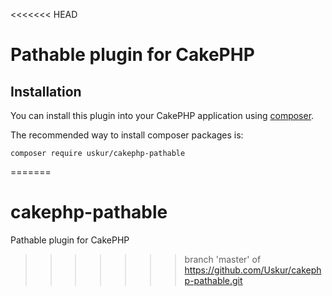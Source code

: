 <<<<<<< HEAD
# Pathable plugin for CakePHP

## Installation

You can install this plugin into your CakePHP application using [composer](http://getcomposer.org).

The recommended way to install composer packages is:

```
composer require uskur/cakephp-pathable
```
=======
# cakephp-pathable
Pathable plugin for CakePHP
>>>>>>> branch 'master' of https://github.com/Uskur/cakephp-pathable.git
